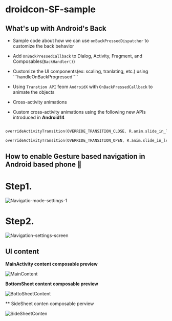 # droidcon-SF-sample

## What's up with Android's Back

- Sample code about how we can use ```onBackPressedDispatcher``` to customize the back behavior

- Add ```OnBackPressedCallback``` to Dialog, Activity, Fragment, and Composables(```BackHandler()```)

- Customize the UI components(ex: scaling, tranlating, etc.) using ```handleOnBackProgressed````

- Using ```Transtion API``` feom ```AndroidX``` with ```OnBackPressedCallback``` to animate the objects

- Cross-activity animations

- Custom cross-activity animations using the following new APIs introduced in **Android14**
```Kotlin

overrideActivityTransition(OVERRIDE_TRANSITION_CLOSE, R.anim.slide_in_left, R.anim.slide_out_left)

overrideActivityTransition(OVERRIDE_TRANSITION_OPEN, R.anim.slide_in_left, R.anim.slide_out_left)

```

## How to enable Gesture based navigation in Android based phone 📲

# Step1.

![Navigatio-mode-settings-1](https://github.com/navczydev/droidcon-SF-sample/assets/8358882/d3dac850-8396-4a83-8204-fcd382688fbc)

# Step2.

![Navigation-settings-screen](https://github.com/navczydev/droidcon-SF-sample/assets/8358882/12518f62-1b4a-4282-af0b-46b135b198fc)


## UI content

**MainActivity content composable preview**

![MainContent](https://github.com/navczydev/droidcon-SF-sample/assets/8358882/9d5f3c6b-fa1f-4cf5-942e-3e9181afbb91)

**BottomSheet content composable preview**

![BottoSheetContent](https://github.com/navczydev/droidcon-SF-sample/assets/8358882/7f6028bd-4be7-4385-8966-ff97b4941234)

** SideSheet conten composable perview

![SideSheetConten](https://github.com/navczydev/droidcon-SF-sample/assets/8358882/6f089f36-e3ec-46a5-8de8-b3bad881309d)
